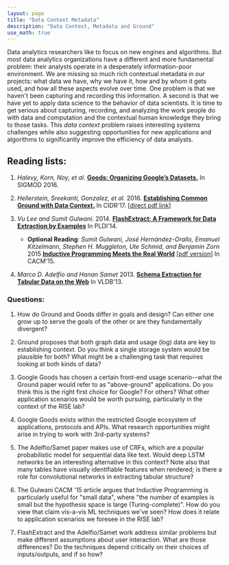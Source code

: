 ```yaml
---
layout: page
title: "Data Context Metadata"
description: "Data Context, Metadata and Ground"
use_math: true
---
```


 Data analytics researchers like to focus on new engines and algorithms. But most data analytics organizations 
 have a different and more fundamental problem: their analysts operate in a desperately information-poor environment. We are missing so much rich contextual metadata in our projects: what data we have, why we have it, how and by whom it gets used, and how all these aspects evolve over time. One problem is that we haven't been capturing and recording this information. A second is that we have yet to apply data science to the behavior of data scientists. It is time to get serious about capturing, recording, and analyzing the work people do with data and computation and the contextual human knowledge they bring to those tasks. This *data context* problem raises interesting systems challenges while also suggesting  opportunities for new applications and algorithms to significantly improve the efficiency of data analysts.

## Reading lists:

1. *Halevy, Korn, Noy, et al.*  [**Goods: Organizing Google’s Datasets.**](http://static.googleusercontent.com/media/research.google.com/en//pubs/archive/45390.pdf) In SIGMOD 2016.

1. *Hellerstein, Sreekanti, Gonzalez, et al.* 2016. [**Establishing Common Ground with Data Context.**](https://github.com/ground-context/ground/blob/master/CIDR17.pdf) In CIDR'17. [[direct pdf link](https://github.com/ground-context/ground/raw/master/CIDR17.pdf)]


1. *Vu Lee and Sumit Gulwani.* 2014. [**FlashExtract: A Framework for Data Extraction by Examples**](http://msr-waypoint.com/en-us/um/people/sumitg/pubs/pldi14-flashextract.pdf) In PLDI'14.

    * **Optional Reading**: *Sumit Gulwani, José Hernández-Orallo, Emanuel Kitzelmann, Stephen H. Muggleton, Ute Schmid, and Benjamin Zorn* 2015 [**Inductive Programming Meets the Real World**](http://cacm.acm.org/magazines/2015/11/193326-inductive-programming-meets-the-real-world/fulltext) [[pdf version](http://cacm.acm.org/magazines/2015/11/193326-inductive-programming-meets-the-real-world/pdf)] In CACM'15.

1. *Marco D. Adelfio and Hanan Samet* 2013. [**Schema Extraction for Tabular Data on the Web**](http://www.vldb.org/pvldb/vol6/p421-adelfio.pdf) In VLDB'13.


### Questions:

1. How do Ground and Goods differ in goals and design? Can either one grow up to serve the goals of the other or are they fundamentally divergent?

2. Ground proposes that both graph data and usage (log) data are key to establishing context. Do you think a single storage system would be plausible for both? What might be a challenging task that requires looking at both kinds of data?

3. Google Goods has chosen a certain front-end usage scenario--what the Ground paper would refer to as "above-ground" applications. Do you think this is the right first choice for Google? For others? What other application scenarios would be worth pursuing, particularly in the context of the RISE lab?

4. Google Goods exists within the restricted Google ecosystem of applications, protocols and APIs. What research opportunities might arise in trying to work with 3rd-party systems?

5. The Adelfio/Samet paper makes use of CRFs, which are a popular probabilistic model for sequential data like text. Would deep LSTM networks be an interesting alternative in this context? Note also that many tables have visually identifiable features when rendered; is there a role for convolutional networks in extracting tabular structure?

6. The Gulwani CACM '15 article argues that Inductive Programming is particularly useful for "small data", where "the number of examples is small but the hypothesis space is large (Turing-complete)". How do you view that claim vis-a-vis ML techniques we've seen? How does it relate to application scenarios we foresee in the RISE lab?

7. FlashExtract and the Adelfio/Samet work address similar problems but make different assumptions about user interaction. What are those differences? Do the techniques depend critically on their choices of inputs/outputs, and if so how? 


<!--

Formatting with Kramdown (github style markdown):

https://github.com/adam-p/markdown-here/wiki/Markdown-Cheatsheet

# heading 1
## heading 2
### heading 3


# A list

1. a
1. b
1. c

*italic*
**bold**

```scala
// this is scala
def f(x) = x + 3
```

```bash
%> echo "the end" | less
```


# An inline equation without number:

this is all about $x$ and $\alpha$:

$$
3x + 5
$$

# An inline equation with numbering

\begin{align}
y \propto \frac{x \sin x} {\int_0^\infty x \sin x}
\end{align}
 -->

<!-- {: style="text-align: center"} -->



